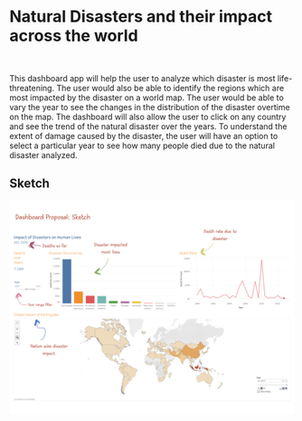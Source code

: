 # Natural Disasters and their impact across the world
<br>

This dashboard app will help the user to analyze which disaster is most life-threatening. The user would also be able to identify the regions which are most impacted by the disaster on a world map. The user would be able to vary the year to see the changes in the distribution of the disaster overtime on the map. The dashboard will also allow the user to click on any country and see the trend of the natural disaster over the years. To understand the extent of damage caused by the disaster, the user will have an option to select a particular year to see how many people died due to the natural disaster analyzed. 

## Sketch
<html>
  <img src = "images/sketch_v1.png" />
<html>
